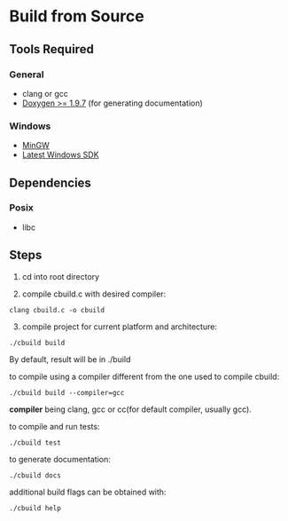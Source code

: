 Build from Source
=================

## Tools Required

### General

- clang or gcc
- [Doxygen >= 1.9.7](https://www.doxygen.nl/) (for generating documentation)

### Windows

- [MinGW](https://www.mingw-w64.org/)
- [Latest Windows SDK](https://developer.microsoft.com/en-us/windows/downloads/windows-sdk/)

## Dependencies

### Posix

- libc

## Steps

1) cd into root directory

2) compile cbuild.c with desired compiler:
```console
clang cbuild.c -o cbuild
```

3) compile project for current platform and architecture:
```console
./cbuild build
```

By default, result will be in ./build

to compile using a compiler different from the one used to compile cbuild:
```console
./cbuild build --compiler=gcc
```
**compiler** being clang, gcc or cc(for default compiler, usually gcc).

to compile and run tests:
```console
./cbuild test
```
to generate documentation:
```console
./cbuild docs
```

additional build flags can be obtained with:
```console
./cbuild help
```

